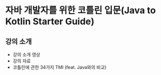 # 자바 개발자를 위한 코틀린 입문(Java to Kotlin Starter Guide)

## 강의 소개

- 강의 소개 영상
- 강의 자료
- 코틀린에 관한 34가지 TMI (feat. Java와의 비교)
